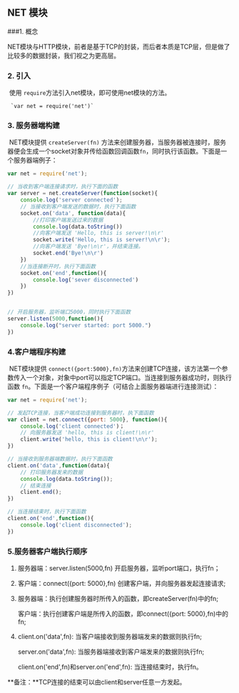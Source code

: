## NET 模块

###1. 概念

​	NET模块与HTTP模块，前者是基于TCP的封装，而后者本质是TCP层，但是做了比较多的数据封装，我们视之为更高层。

### 2. 引入

​	使用  `require`方法引入net模块，即可使用net模块的方法。

 	 `var net = require('net')`	

### 3. 服务器端构建

​	NET模块提供   `createServer(fn)` 方法来创建服务器，当服务器被连接时，服务器便会生成一个socket对象并传给函数回调函数`fn`，同时执行该函数。下面是一个服务器端例子：

```javascript
var net = require('net');

// 当收到客户端连接请求时，执行下面的函数
var server = net.createServer(function(socket){
	console.log('server connected');
	// 当接收到客户端发送的数据时，执行下面函数
	socket.on('data', function(data){
		//打印客户端发送过来的数据
		console.log(data.toString())
		//向客户端发送 'Hello, this is server!\n\r'
		socket.write('Hello, this is server!\n\r');
		//向客户端发送 'Bye!\n\r'，并结束连接。
		socket.end('Bye!\n\r')
	})
	//当连接断开时，执行下面函数
	socket.on('end',function(){
		console.log('sever disconnected')
	})
})


// 开启服务器，监听端口5000，同时执行下面函数
server.listen(5000,function(){
	console.log("server started: port 5000.")
})
```

### 4.客户端程序构建

​	NET模块提供   `connect({port:5000},fn)`方法来创建TCP连接，该方法第一个参数传入一个对象，对象中port可以指定TCP端口。当连接到服务器成功时，则执行函数 `fn`。下面是一个客户端程序例子（可结合上面服务器端进行连接测试）：

```javascript
var net = require('net');

// 发起TCP连接，当客户端成功连接到服务器时，执下面函数
var client = net.connect({port: 5000}, function(){
	console.log('client connected')；
	// 向服务器发送 'hello, this is client!\n\r'
	client.write('hello, this is client!\n\r');
})

// 当接收到服务器端数据时，执行下面函数
client.on('data',function(data){
	// 打印服务器发来的数据
	console.log(data.toString());
	// 结束连接
	client.end();
})

// 当连接结束时，执行下面函数
client.on('end',function(){
	console.log('client disconnected');
})
```

### 5.服务器客户端执行顺序

1. 服务器端：server.listen(5000,fn)      开启服务器，监听port端口，执行fn；

2. 客户端：connect({port: 5000},fn)     创建客户端，并向服务器发起连接请求;

3. 服务器端：执行创建服务器时所传入的函数，即createServer(fn)中的fn;

   客户端：执行创建客户端是所传入的函数，即connect({port: 5000},fn)中的fn;

4. client.on('data',fn): 当客户端接收到服务器端发来的数据则执行fn;

   server.on('data',fn): 当服务器端接收到客户端发来的数据则执行fn;

   client.on('end',fn)和server.on('end',fn): 当连接结束时，执行fn。

**备注：**TCP连接的结束可以由client和server任意一方发起。